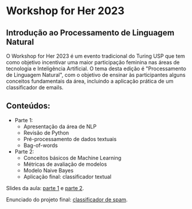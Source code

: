 # Workshop for Her 2023
## Introdução ao Processamento de Linguagem Natural

O Workshop for Her 2023 é um evento tradicional do Turing USP que tem como objetivo incentivar uma maior participação feminina nas áreas de tecnologia e Inteligência Artificial. O tema desta edição é "Processamento de Linguagem Natural", com o objetivo de ensinar às participantes alguns conceitos fundamentais da área, incluindo a aplicação prática de um classificador de emails.

## Conteúdos:

- Parte 1:
  - Apresentação da área de NLP
  - Revisão de Python
  - Pré-processamento de dados textuais
  - Bag-of-words
- Parte 2:
  - Conceitos básicos de Machine Learning
  - Métricas de avaliação de modelos
  - Modelo Naive Bayes
  - Aplicação final: classificador textual

Slides da aula: [parte 1](https://docs.google.com/presentation/d/1N0p5pOySKGGabFSNXvw4twFH8T1uXWy6/edit?usp=sharing&ouid=110086969742463916596&rtpof=true&sd=true) e [parte 2](https://docs.google.com/presentation/d/1cBqKonBkrRzvcyCj--bG6ws3r4vkyOtA/edit?usp=sharing&ouid=110086969742463916596&rtpof=true&sd=true).

Enunciado do projeto final: [classificador de spam](https://drive.google.com/file/d/1gWnXA5vxhRRvAUzt7EjxwLyDjrmtCZfm/view?usp=sharing).
